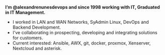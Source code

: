 **I’m @alexandrenunesdevops and since 1998 working with IT, Graduated in IT Management.**
- I worked in LAN and WAN Networks, SyAdmin Linux, DevOps and Backend Development.
- I've collaborating in prospecting, developing and integrating solutions for customers.
- Current interested: Ansible, AWX, git, docker, proxmox, Xenserver, Nextcloud and asterisk.
